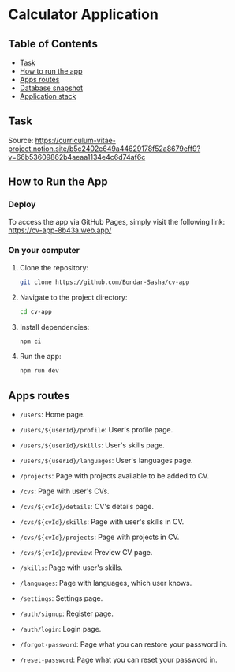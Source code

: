 # Calculator Application

## Table of Contents

- [Task](#task)
- [How to run the app](#how-to-run-the-app)
- [Apps routes](#apps-routes)
- [Database snapshot](#database-snapshot)
- [Application stack](#application-stack)

## Task

Source: https://curriculum-vitae-project.notion.site/b5c2402e649a44629178f52a8679eff9?v=66b53609862b4aeaa1134e4c6d74af6c

## How to Run the App

### Deploy

To access the app via GitHub Pages, simply visit the following link:  
https://cv-app-8b43a.web.app/

### On your computer
    
1) Clone the repository:
   ```bash
   git clone https://github.com/Bondar-Sasha/cv-app
2) Navigate to the project directory:
   ```bash
   cd cv-app
3) Install dependencies:
   ```bash
   npm ci
4) Run the app:
   ```bash
   npm run dev


## Apps routes

- `/users`: Home page.
- `/users/${userId}/profile`: User's profile page.
- `/users/${userId}/skills`: User's skills page.
- `/users/${userId}/languages`: User's languages page.
- `/projects`: Page with projects available to be added to CV.
- `/cvs`: Page with user's CVs.
- `/cvs/${cvId}/details`: CV's details page.
- `/cvs/${cvId}/skills`: Page with user's skills in CV.
- `/cvs/${cvId}/projects`: Page with projects in CV.
- `/cvs/${cvId}/preview`: Preview CV page.
- `/skills`: Page with user's skills.
- `/languages`: Page with languages, which user knows.
- `/settings`: Settings page.

- `/auth/signup`: Register page.
- `/auth/login`: Login page.
- `/forgot-password`: Page what you can restore your password in.
- `/reset-password`: Page what you can reset your password in.
